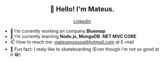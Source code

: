 <h2 align="center">👋 Hello! I'm Mateus.</h2>
<p align="center">
  <a href="https://www.linkedin.com/in/mateusnsousa/">Linkedin</a>
</p>

- 🔭 I’m currently working an company **Bluemap**
- 🌱 I’m currently learning **Node.js, MongoDB .NET MVC CORE**
- 📫 How to reach me: <a href="mailto:mateusnsousa@hotmail.com">mateusnsousa@hotmail.com</a> at E-mail
- 🧐 Fun fact: I realy like to skateboarding (Even though I'm not so good at it 😂)

